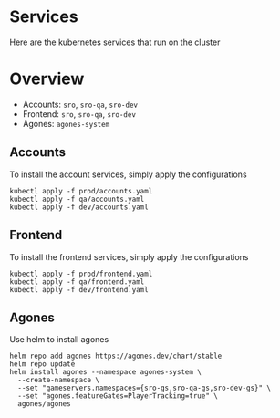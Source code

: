 # Services
Here are the kubernetes services that run on the cluster

# Overview
* Accounts: `sro`, `sro-qa`, `sro-dev`
* Frontend: `sro`, `sro-qa`, `sro-dev`
* Agones: `agones-system`

## Accounts
To install the account services, simply apply the configurations
```
kubectl apply -f prod/accounts.yaml
kubectl apply -f qa/accounts.yaml
kubectl apply -f dev/accounts.yaml
```

## Frontend
To install the frontend services, simply apply the configurations
```
kubectl apply -f prod/frontend.yaml
kubectl apply -f qa/frontend.yaml
kubectl apply -f dev/frontend.yaml
```

## Agones
Use helm to install agones
```
helm repo add agones https://agones.dev/chart/stable
helm repo update
helm install agones --namespace agones-system \
  --create-namespace \
  --set "gameservers.namespaces={sro-gs,sro-qa-gs,sro-dev-gs}" \
  --set "agones.featureGates=PlayerTracking=true" \
  agones/agones
```